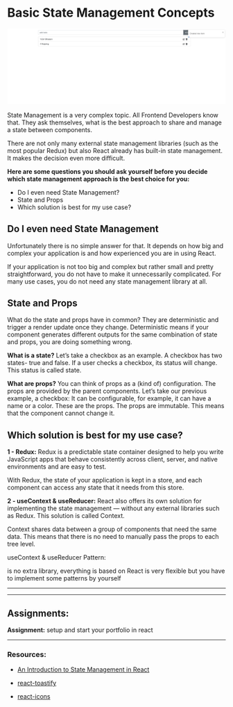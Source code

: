 # Basic State Management Concepts

![enter image description here](./todos.png)

State Management is a very complex topic. All Frontend Developers know that. They ask themselves, what is the best approach to share and manage a state between components.

There are not only many external state management libraries (such as the most popular Redux) but also React already has built-in state management. It makes the decision even more difficult.

**Here are some questions you should ask yourself before you decide which state management approach is the best choice for you:**

- Do I even need State Management?
- State and Props
- Which solution is best for my use case?

## Do I even need State Management

Unfortunately there is no simple answer for that. It depends on how big and complex your application is and how experienced you are in using React.

If your application is not too big and complex but rather small and pretty straightforward, you do not have to make it unnecessarily complicated. For many use cases, you do not need any state management library at all.

## State and Props

What do the state and props have in common? They are deterministic and trigger a render update once they change. Deterministic means if your component generates different outputs for the same combination of state and props, you are doing something wrong.

**What is a state?** Let’s take a checkbox as an example. A checkbox has two states- true and false. If a user checks a checkbox, its status will change. This status is called state.

**What are props?** You can think of props as a (kind of) configuration. The props are provided by the parent components. Let’s take our previous example, a checkbox: It can be configurable, for example, it can have a name or a color. These are the props. The props are immutable. This means that the component cannot change it.

## Which solution is best for my use case?

**1 - Redux:**
Redux is a predictable state container designed to help you write JavaScript apps that behave consistently across client, server, and native environments and are easy to test.

With Redux, the state of your application is kept in a store, and each component can access any state that it needs from this store.

**2 - useContext & useReducer:**
React also offers its own solution for implementing the state management — without any external libraries such as Redux. This solution is called Context.

Context shares data between a group of components that need the same data. This means that there is no need to manually pass the props to each tree level.

useContext & useReducer Pattern:

is no extra library, everything is based on React
is very flexible but you have to implement some patterns by yourself

---

---

## Assignments:

**Assignment:** setup and start your portfolio in react

---

### Resources:

- [An Introduction to State Management in React](https://javascript.plainenglish.io/state-management-in-react-48d16d162442)

- [react-toastify](https://www.npmjs.com/package/react-toastify)
- [react-icons](https://react-icons.github.io/react-icons)

